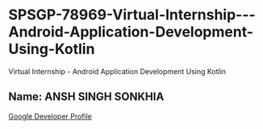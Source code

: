 # SPSGP-78969-Virtual-Internship---Android-Application-Development-Using-Kotlin
Virtual Internship - Android Application Development Using Kotlin

## Name: ANSH SINGH SONKHIA

[Google Developer Profile](https://g.dev/AnshSinghSonkhia)
